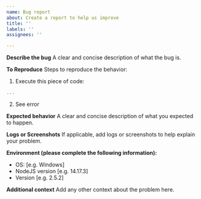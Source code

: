 ```yaml
---
name: Bug report
about: Create a report to help us improve
title: ''
labels: ''
assignees: ''

---
```


**Describe the bug**
A clear and concise description of what the bug is.

**To Reproduce**
Steps to reproduce the behavior:
1. Execute this piece of code:
```js
...
```
2. See error

**Expected behavior**
A clear and concise description of what you expected to happen.

**Logs or Screenshots**
If applicable, add logs or screenshots to help explain your problem.

**Environment (please complete the following information):**
 - OS: [e.g. Windows]
 - NodeJS version [e.g. 14.17.3]
 - Version [e.g. 2.5.2]

**Additional context**
Add any other context about the problem here.
